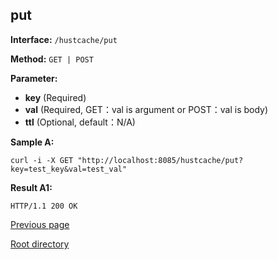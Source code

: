 ## put ##

**Interface:** `/hustcache/put`

**Method:** `GET | POST`

**Parameter:** 

*  **key** (Required)  
*  **val** (Required, GET：val is argument or POST：val is body)  
*  **ttl** (Optional, default：N/A)

**Sample A:**

    curl -i -X GET "http://localhost:8085/hustcache/put?key=test_key&val=test_val"

**Result A1:**

	HTTP/1.1 200 OK
	
[Previous page](../hustdb.md)

[Root directory](../../../index.md)